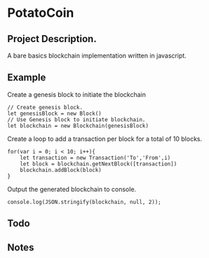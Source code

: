 # PotatoCoin

## Project Description.
A bare basics blockchain implementation written in javascript.


## Example
Create a genesis block to initiate the blockchain

```
// Create genesis block.
let genesisBlock = new Block()
// Use Genesis block to initiate blockchain.
let blockchain = new Blockchain(genesisBlock)
```

Create a loop to add a transaction per block for a total of 10 blocks.

```
for(var i = 0; i < 10; i++){
    let transaction = new Transaction('To','From',i)
    let block = blockchain.getNextBlock([transaction])
    blockchain.addBlock(block)
}
```

Output the generated blockchain to console.

```
console.log(JSON.stringify(blockchain, null, 2));
```

## Todo


## Notes
